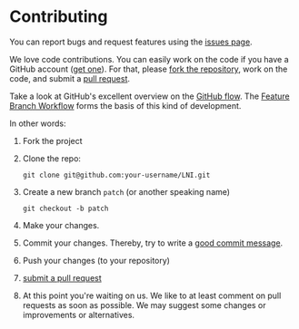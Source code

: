 # Contributing

You can report bugs and request features using the [issues page](https://github.com/gi-ev/lni/issues).

We love code contributions.
You can easily work on the code if you have a GitHub account ([get one](https://github.com/join)).
For that, please [fork the repository](https://help.github.com/articles/fork-a-repo/), work on the code, and submit a [pull request](https://help.github.com/articles/about-pull-requests/).

Take a look at GitHub's excellent overview on the [GitHub flow](https://guides.github.com/introduction/flow/index.html).
The [Feature Branch Workflow](https://de.atlassian.com/git/tutorials/comparing-workflows#feature-branch-workflow) forms the basis of this kind of development.

In other words:

1. Fork the project
2. Clone the repo:

       git clone git@github.com:your-username/LNI.git

3. Create a new branch `patch` (or another speaking name)

       git checkout -b patch

3. Make your changes.
4. Commit your changes.
   Thereby, try to write a [good commit message](https://github.com/joelparkerhenderson/git_commit_message).
5. Push your changes (to your repository)
6. [submit a pull request](https://github.com/gi-ev/lni/compare/)
7. At this point you're waiting on us.
   We like to at least comment on pull requests as soon as possible.
   We may suggest some changes or improvements or alternatives.
